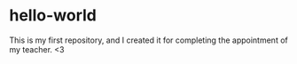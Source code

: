 # hello-world
This is my first repository, and I created it for completing the appointment of my teacher. &lt;3
